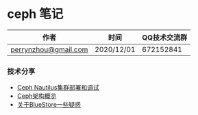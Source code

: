 #  ceph 笔记

| 作者 | 时间 |QQ技术交流群 |
| ------ | ------ |------ |
| perrynzhou@gmail.com |2020/12/01 |672152841 |


### 技术分享
- [Ceph Nautilus集群部署和调试](./document/md/Ceph-Nautilus集群部署和调试.md)
- [Ceph架构概览](./document/md/Ceph架构概览.md)
- [关于BlueStore一些疑惑](./document/md/关于BlueStore一些疑惑.md)
